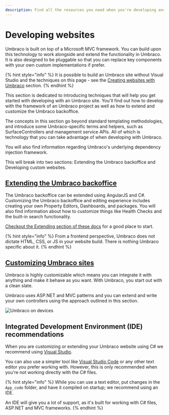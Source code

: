 ```yaml
---
description: Find all the resources you need when you're developing and customizing anUmbraco website - be it backend or extending the backoffice.
---
```


# Developing websites

Umbraco is built on top of a Microsoft MVC framework. You can build upon this technology to work alongside and extend the functionality in Umbraco. It is also designed to be pluggable so that you can replace key components with your own custom implementations if prefer.

{% hint style="info" %}
It is possible to build an Umbraco site without Visual Studio and the techniques on this page - see the [Creating websites with Umbraco](../creating-websites-with-umbraco.md) section.
{% endhint %}

This section is dedicated to introducing techniques that will help you get started with developing with an Umbraco site. You'll find out how to develop with the framework of an Umbraco project as well as how to extend and customize the Umbraco backoffice.

The concepts in this section go beyond standard templating methodologies, and introduce some Umbraco-specific terms and helpers, such as SurfaceControllers and management service APIs. All of which is technology that you can take advantage of when developing with Umbraco.

You will also find information regarding Umbraco's underlying dependency injection framework.

This will break into two sections: Extending the Umbraco backoffice and Developing custom websites.

## [Extending the Umbraco backoffice](extending-the-umbraco-backoffice.md)

The Umbraco backoffice can be extended using AngularJS and C#. Customizing the Umbraco backoffice and editing experience includes creating your own Property Editors, Dashboards, and packages. You will also find information about how to customize things like Health Checks and the built-in search functionality.

[Checkout the Extending section of these docs](../../umbraco-cms/extending/) for a good place to start.

{% hint style="info" %}
From a frontend perspective, Umbraco does not dictate HTML, CSS, or JS in your website build. There is nothing Umbraco specific about it.
{% endhint %}

## [Customizing Umbraco sites](customizing-umbraco-sites.md)

Umbraco is highly customizable which means you can integrate it with anything and make it behave as you want. With Umbraco, you start out with a clean slate.

Umbraco uses ASP.NET and MVC patterns and you can extend and write your own controllers using the approach outlined in this section.

![Umbraco on devices](images/Umbraco\_Brand\_Guidelines\_2020\_30\_Illustrationbuilding.png)

## Integrated Development Environment (IDE) recommendations

When you are customizing or extending your Umbraco website using C# we recommend using [Visual Studio](https://visualstudio.microsoft.com/vs/community/).

You can also use a simpler tool like [Visual Studio Code](https://visualstudio.microsoft.com/free-developer-offers/) or any other text editor you prefer working with. However, this is only recommended when you're not working directly with the C# files.

{% hint style="info" %}
While you can use a text editor, put changes in the `App_code` folder, and have it compiled on startup; we recommend using an IDE.

An IDE will give you a lot of support, as it's built for working with C# files, ASP.NET and MVC frameworks.
{% endhint %}

